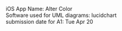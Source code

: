 iOS App Name: Alter Color  <br />
Software used for UML diagrams: lucidchart  <br />
submission date for A1: Tue Apr 20
